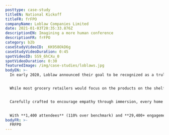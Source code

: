 ```yaml
---
posttype: case-study
titleEN: National Kickoff
titleFR: frFPO
companyName: Loblaw Companies Limited
date: 2021-01-03T20:35:33.876Z
descriptionEN: Imagining a more human conference
descriptionFR: frFPO
category: b2b
caseStudyVideoID: _KK958OkD6g
caseStudyVideoDuration: 0:45
spotVideoID: SS9_6hCXu_0
spotVideoDuration: 0:30
featuredImage: /img/case-studies/loblaws.jpg
bodyEN: >-
  In early 2020, Loblaw announced their goal to be recognized as a truly customer-centric business, engaging Mosaic to launch this monumental shift at their National Kick Off – a biennial conference that unites store managers from coast to coast for 3 days of team building, leadership, innovation and company vision.


  While most grocery retailers would focus on the products on the shelf, we instead focused on the people who shop them, reimagining the conference from the ground up. In just 3 days, we built a quintessential small town and invited Loblaw employees to walk a day in their customers’ shoes, literally.


  Carefully crafted to encourage empathy through immersion, every home and experience was designed to represent real people—different family units, income levels, backgrounds and of course, different challenges.
  

  With **1,400 attendees** (110% over benchmark) and **29,400+ engagements** (163% over benchmark), our experience resonated. **Internal feedback was extremely positive with 96% rating** it a 4+ out of 5. In total, employees walked **880,000+ steps in someone else’s shoes.**
bodyFR: >-
  FRFPO
---
```

